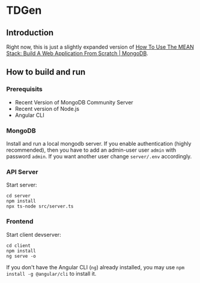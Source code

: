 # TDGen


## Introduction

Right now, this is just a slightly expanded version of [How To Use The MEAN Stack: Build A Web Application From Scratch | MongoDB](https://www.mongodb.com/resources/languages/mean-stack-tutorial).

## How to build and run

### Prerequisits

* Recent Version of MongoDB Community Server
* Recent version of Node.js
* Angular CLI

### MongoDB

Install and run a local mongodb server. If you enable authentication (highly recommended), then you have to add an admin-user user `admin` with password `admin`. If you want another user change `server/.env` accordingly.

### API Server

Start server:

```
cd server
npm install
npx ts-node src/server.ts
```


### Frontend

Start client devserver:

```
cd client
npm install
ng serve -o
```

If you don't have the Angular CLI (`ng`) already installed, you may use `npm install -g @angular/cli` to install it.
